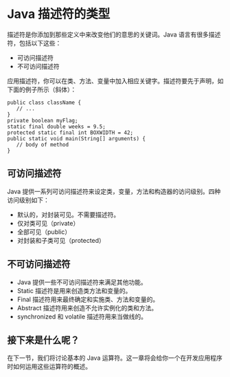# Java 描述符的类型  

描述符是你添加到那些定义中来改变他们的意思的关键词。Java 语言有很多描述符，包括以下这些：  

- 可访问描述符  
- 不可访问描述符
  
应用描述符，你可以在类、方法、变量中加入相应关键字。描述符要先于声明，如下面的例子所示（斜体）：  

```
public class className {
   // ...
}
private boolean myFlag;
static final double weeks = 9.5;
protected static final int BOXWIDTH = 42;
public static void main(String[] arguments) {
   // body of method
}
```

## 可访问描述符

Java 提供一系列可访问描述符来设定类，变量，方法和构造器的访问级别。四种访问级别如下：  

- 默认的，对封装可见。不需要描述符。  
- 仅对类可见（private）  
- 全部可见（public）  
- 对封装和子类可见（protected）  

## 不可访问描述符

- Java 提供一些不可访问描述符来满足其他功能。  
- Static 描述符是用来创造类方法和变量的。  
- Final 描述符用来最终确定和实施类、方法和变量的。  
- Abstract 描述符用来创造不允许实例化的类和方法。  
- synchronized 和 volatile 描述符用来当做线的。  

## 接下来是什么呢？ 
 
在下一节，我们将讨论基本的 Java 运算符。这一章将会给你一个在开发应用程序时如何运用这些运算符的概述。  
